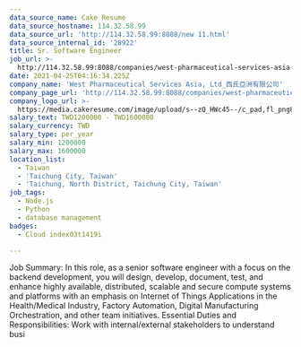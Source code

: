 ```yaml
---
data_source_name: Cake Resume
data_source_hostname: 114.32.58.99
data_source_url: 'http://114.32.58.99:8088/new 11.html'
data_source_internal_id: '28922'
title: Sr. Software Engineer
job_url: >-
  http://114.32.58.99:8088/companies/west-pharmaceutical-services-asia-ltd_/jobs/sr-software-engineer-bc9180
date: 2021-04-25T04:16:34.225Z
company_name: 'West Pharmaceutical Services Asia, Ltd_西氏亞洲有限公司'
company_page_url: 'http://114.32.58.99:8088/companies/west-pharmaceutical-services-asia-ltd_'
company_logo_url: >-
  https://media.cakeresume.com/image/upload/s--zQ_HWc45--/c_pad,fl_png8,h_200,w_200/v1619171261/gkbfvipbcvnawaeh2biw.png
salary_text: TWD1200000 - TWD1600000
salary_currency: TWD
salary_type: per_year
salary_min: 1200000
salary_max: 1600000
location_list:
  - Taiwan
  - 'Taichung City, Taiwan'
  - 'Taichung, North District, Taichung City, Taiwan'
job_tags:
  - Node.js
  - Python
  - database management
badges:
  - Cloud index03t1419i

---
```


Job Summary: In this role, as a senior software engineer with a focus on the backend development, you will design, develop, document, test, and enhance highly available, distributed, scalable and secure compute systems and platforms with an emphasis on Internet of Things Applications in the Health/Medical Industry, Factory Automation, Digital Manufacturing Orchestration, and other team initiatives. Essential Duties and Responsibilities: Work with internal/external stakeholders to understand busi